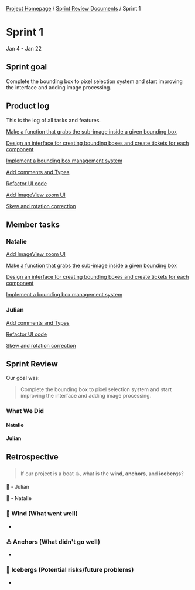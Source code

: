 [Project Homepage](../README.md) / [Sprint Review Documents](README.md) / Sprint 1

# Sprint 1
Jan 4 - Jan 22


## Sprint goal

Complete the bounding box to pixel selection system and start improving the interface and adding image processing.


## Product log

This is the log of all tasks and features. 

[Make a function that grabs the sub-image inside a given bounding box](https://www.notion.so/Make-a-function-that-grabs-the-sub-image-inside-a-given-bounding-box-9686fd9cc65f428281fff117e24c6e50)

[Design an interface for creating bounding boxes and create tickets for each component](https://www.notion.so/Design-an-interface-for-creating-bounding-boxes-and-create-tickets-for-each-component-63d8745befbf4645a3afa5e2c5a0845a)

[Implement a bounding box management system](https://www.notion.so/Implement-a-bounding-box-management-system-bf18fe2d6cbd4f30ad753877b073f1fa)

[Add comments and Types](https://www.notion.so/Add-comments-and-Types-0ddba1e65d5d4dfab5123e54ac6a49a0)

[Refactor UI code](https://www.notion.so/Refactor-UI-code-1b338f63f755437e8d7ca938a4dffad7)

[Add ImageView zoom UI](https://www.notion.so/Add-ImageView-zoom-UI-8de41373c1a24b93b855391b0061d296)

[Skew and rotation correction](https://www.notion.so/Skew-and-rotation-correction-86aa188ff9b643f386f5ac2fc6d8c8ca)


## Member tasks

### Natalie

[Add ImageView zoom UI](https://www.notion.so/Add-ImageView-zoom-UI-8de41373c1a24b93b855391b0061d296)

[Make a function that grabs the sub-image inside a given bounding box](https://www.notion.so/Make-a-function-that-grabs-the-sub-image-inside-a-given-bounding-box-9686fd9cc65f428281fff117e24c6e50)

[Design an interface for creating bounding boxes and create tickets for each component](https://www.notion.so/Design-an-interface-for-creating-bounding-boxes-and-create-tickets-for-each-component-63d8745befbf4645a3afa5e2c5a0845a)

[Implement a bounding box management system](https://www.notion.so/Implement-a-bounding-box-management-system-bf18fe2d6cbd4f30ad753877b073f1fa)

### Julian

[Add comments and Types](https://www.notion.so/Add-comments-and-Types-0ddba1e65d5d4dfab5123e54ac6a49a0)

[Refactor UI code](https://www.notion.so/Refactor-UI-code-1b338f63f755437e8d7ca938a4dffad7)

[Skew and rotation correction](https://www.notion.so/Skew-and-rotation-correction-86aa188ff9b643f386f5ac2fc6d8c8ca)


## Sprint Review

Our goal was:

> Complete the bounding box to pixel selection system and start improving the interface and adding image processing.


### What We Did

#### Natalie


#### Julian



## Retrospective

> If our project is a boat ⛵️, what is the **wind**, **anchors**, and **icebergs**?

🦄  - Julian

🐝  - Natalie

### 💨 Wind (What went well)

- 

### ⚓️ Anchors (What didn't go well)

- 

### 🧊 Icebergs (Potential risks/future problems)

- 
